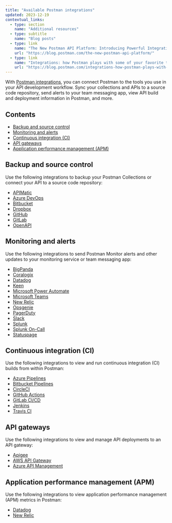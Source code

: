 ```yaml
---
title: "Available Postman integrations"
updated: 2023-12-19
contextual_links:
  - type: section
    name: "Additional resources"
  - type: subtitle
    name: "Blog posts"
  - type: link
    name: "The New Postman API Platform: Introducing Powerful Integrations"
    url: "https://blog.postman.com/the-new-postman-api-platform/"
  - type: link
    name: "Integrations: how Postman plays with some of your favorite tools"
    url: "https://blog.postman.com/integrations-how-postman-plays-with-some-of-your-favorite-tools/"
---
```


With [Postman integrations](/docs/integrations/intro-integrations/), you can connect Postman to the tools you use in your API development workflow. Sync your collections and APIs to a source code repository, send alerts to your team messaging app, view API build and deployment information in Postman, and more.

## Contents

* [Backup and source control](#backup-and-source-control)
* [Monitoring and alerts](#monitoring-and-alerts)
* [Continuous integration (CI)](#continuous-integration-ci)
* [API gateways](#api-gateways)
* [Application performance management (APM)](#application-performance-management-apm)

## Backup and source control

Use the following integrations to backup your Postman Collections or connect your API to a source code repository:

* [APIMatic](/docs/integrations/available-integrations/apimatic/)
* [Azure DevOps](/docs/integrations/available-integrations/azure-devops/)
* [Bitbucket](/docs/integrations/available-integrations/bitbucket/)
* [Dropbox](/docs/integrations/available-integrations/dropbox/)
* [GitHub](/docs/integrations/available-integrations/github/)
* [GitLab](/docs/integrations/available-integrations/gitlab/)
* [OpenAPI](/docs/integrations/available-integrations/working-with-openAPI/)

## Monitoring and alerts

Use the following integrations to send Postman Monitor alerts and other updates to your monitoring service or team messaging app:

* [BigPanda](/docs/integrations/available-integrations/bigpanda/)
* [Coralogix](/docs/integrations/available-integrations/coralogix/)
* [Datadog](/docs/integrations/available-integrations/datadog/)
* [Keen](/docs/integrations/available-integrations/keen/)
* [Microsoft Power Automate](/docs/integrations/available-integrations/microsoft-power-automate/)
* [Microsoft Teams](/docs/integrations/available-integrations/microsoft-teams/)
* [New Relic](/docs/integrations/available-integrations/new-relic/)
* [Opsgenie](/docs/integrations/available-integrations/opsgenie/)
* [PagerDuty](/docs/integrations/available-integrations/pagerduty/)
* [Slack](/docs/integrations/available-integrations/slack/)
* [Splunk](/docs/integrations/available-integrations/splunk/)
* [Splunk On-Call](/docs/integrations/available-integrations/splunk-on-call/)
* [Statuspage](/docs/integrations/available-integrations/statuspage/)

## Continuous integration (CI)

Use the following integrations to view and run continuous integration (CI) builds from within Postman:

* [Azure Pipelines](/docs/integrations/available-integrations/ci-integrations/azure-pipelines/)
* [Bitbucket Pipelines](/docs/integrations/available-integrations/ci-integrations/bitbucket-pipelines/)
* [CircleCI](/docs/integrations/available-integrations/ci-integrations/circleci/)
* [GitHub Actions](/docs/integrations/available-integrations/ci-integrations/github-actions/)
* [GitLab CI/CD](/docs/integrations/available-integrations/ci-integrations/gitlab-ci/)
* [Jenkins](/docs/integrations/available-integrations/ci-integrations/jenkins/)
* [Travis CI](/docs/integrations/available-integrations/ci-integrations/travis-ci/)

## API gateways

Use the following integrations to view and manage API deployments to an API gateway:

* [Apigee](/docs/designing-and-developing-your-api/deploying-an-api/deploying-an-api-apigee/)
* [AWS API Gateway](/docs/designing-and-developing-your-api/deploying-an-api/deploying-an-api-aws/)
* [Azure API Management](/docs/designing-and-developing-your-api/deploying-an-api/deploying-an-api-azure/)

## Application performance management (APM)

Use the following integrations to view application performance management (APM) metrics in Postman:

* [Datadog](/docs/designing-and-developing-your-api/observing-an-api/datadog-apm/)
* [New Relic](/docs/designing-and-developing-your-api/observing-an-api/new-relic-apm/)

